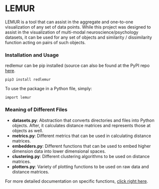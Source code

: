 # LEMUR

LEMUR is a tool that can assist in the aggregate and one-to-one visualization of any set of data points. While this project was designed to assist in the visualization of multi-modal neuroscience/psychology datasets, it can be used for any set of objects and similarity / dissimilarity function acting on pairs of such objects.

### Installation and Usage

redlemur can be pip installed (source can also be found at the PyPI repo [here](https://pypi.org/project/redlemur/).

```
pip3 install redlemur
```

To use the package in a Python file, simply:

```
import lemur
```

### Meaning of Different Files

- **datasets.py**: Abstraction that converts directories and files into Python objects. After, it calculates distance matrices and represents those at objects as well. 
- **metrics.py**: Different metrics that can be used in calculating distance matrices.
- **embedders.py**: Different functions that can be used to embed higher dimension data into lower dimensional spaces.
- **clustering.py**: Different clustering algorithms to be used on distance matrices.
- **plotters.py**: Variety of plotting functions to be used on raw data and distance matrices.


For more detailed documentation on specific functions, [click right here](https://neurodatadesign.github.io/lemur/pkg/).
